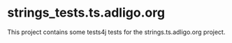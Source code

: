 # strings_tests.ts.adligo.org
This project contains some tests4j tests for the strings.ts.adligo.org project.
